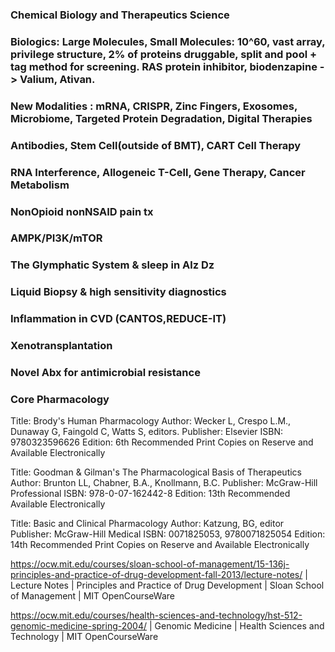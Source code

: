 ### Chemical Biology and Therapeutics Science

### Biologics: Large Molecules, Small Molecules: 10^60, vast array, privilege structure, 2% of proteins druggable, split and pool + tag method for screening. RAS protein inhibitor, biodenzapine -> Valium, Ativan.

### New Modalities : mRNA, CRISPR, Zinc Fingers, Exosomes, Microbiome, Targeted Protein Degradation, Digital Therapies
### Antibodies, Stem Cell(outside of BMT), CART Cell Therapy
### RNA Interference, Allogeneic T-Cell, Gene Therapy, Cancer Metabolism
### NonOpioid nonNSAID pain tx 
### AMPK/PI3K/mTOR
### The Glymphatic System & sleep in Alz Dz
### Liquid Biopsy & high sensitivity diagnostics
### Inflammation in CVD (CANTOS,REDUCE-IT)
###  Xenotransplantation
### Novel Abx for antimicrobial resistance

### Core Pharmacology

Title: Brody's Human Pharmacology
Author: Wecker L, Crespo L.M., Dunaway G, Faingold C, Watts S, editors.
Publisher: Elsevier
ISBN: 9780323596626
Edition: 6th
Recommended
Print Copies on Reserve and Available Electronically

Title: Goodman & Gilman's The Pharmacological Basis of Therapeutics
Author: Brunton LL, Chabner, B.A., Knollmann, B.C.
Publisher: McGraw-Hill Professional
ISBN: 978-0-07-162442-8
Edition: 13th
Recommended
Available Electronically

Title: Basic and Clinical Pharmacology
Author: Katzung, BG, editor
Publisher: McGraw-Hill Medical
ISBN: 0071825053, 9780071825054
Edition: 14th
Recommended
Print Copies on Reserve and Available Electronically

https://ocw.mit.edu/courses/sloan-school-of-management/15-136j-principles-and-practice-of-drug-development-fall-2013/lecture-notes/ | Lecture Notes | Principles and Practice of Drug Development | Sloan School of Management | MIT OpenCourseWare

https://ocw.mit.edu/courses/health-sciences-and-technology/hst-512-genomic-medicine-spring-2004/ | Genomic Medicine | Health Sciences and Technology | MIT OpenCourseWare
